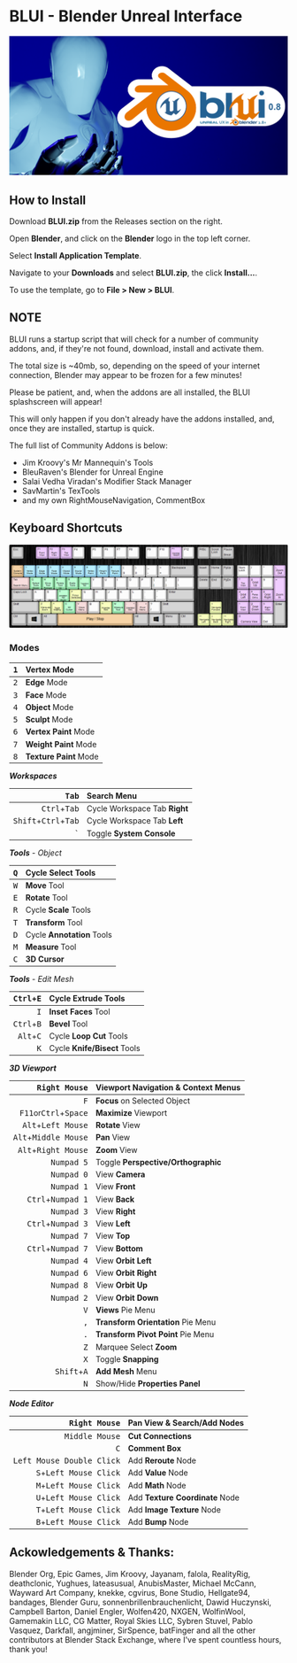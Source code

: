 # BLUI - Blender Unreal Interface

![BLUI Splash](https://github.com/SpectralVectors/BLUI/blob/main/splash.png)

## How to Install

Download __BLUI.zip__ from the Releases section on the right.

Open __Blender__, and click on the __Blender__ logo in the top left corner.

Select __Install Application Template__.

Navigate to your __Downloads__ and select __BLUI.zip__, the click __Install...__.

To use the template, go to __File > New > BLUI__.

## NOTE

BLUI runs a startup script that will check for a number of community addons, and, if they're not found, download, install and activate them.

The total size is ~40mb, so, depending on the speed of your internet connection, Blender may appear to be frozen for a few minutes!

Please be patient, and, when the addons are all installed, the BLUI splashscreen will appear!

This will only happen if you don't already have the addons installed, and, once they are installed, startup is quick.

The full list of Community Addons is below:

- Jim Kroovy's Mr Mannequin's Tools
- BleuRaven's Blender for Unreal Engine
- Salai Vedha Viradan's Modifier Stack Manager
- SavMartin's TexTools
- and my own RightMouseNavigation, CommentBox

## Keyboard Shortcuts

![Keymap](BLUI_084_Keymap.png)

### Modes

| <kbd>1</kbd> | **Vertex** Mode |
|---:|:---|
| <kbd>2</kbd> | **Edge** Mode |
| <kbd>3</kbd> | **Face** Mode |
| <kbd>4</kbd> | **Object** Mode |
| <kbd>5</kbd> | **Sculpt** Mode |
| <kbd>6</kbd> | **Vertex Paint** Mode |
| <kbd>7</kbd> | **Weight Paint** Mode |
| <kbd>8</kbd> | **Texture Paint** Mode|


**_Workspaces_**

| <kbd>Tab</kbd> | **Search** Menu |
|---:|:---|
| <kbd>Ctrl</kbd>+<kbd>Tab</kbd> | Cycle Workspace Tab **Right** |
| <kbd>Shift</kbd>+<kbd>Ctrl</kbd>+<kbd>Tab</kbd> | Cycle Workspace Tab **Left** |
| <kbd>`</kbd> | Toggle **System Console** |


**_Tools_** - _Object_

| <kbd>Q</kbd> | Cycle **Select** Tools |
|---:|:---|
| <kbd>W</kbd> | **Move** Tool |
| <kbd>E</kbd> | **Rotate** Tool |
| <kbd>R</kbd> | Cycle **Scale** Tools |
| <kbd>T</kbd> | **Transform** Tool |
| <kbd>D</kbd> | Cycle **Annotation** Tools |
| <kbd>M</kbd> | **Measure** Tool |
| <kbd>C</kbd> | **3D Cursor** |


**_Tools_** - _Edit Mesh_

| <kbd>Ctrl</kbd>+<kbd>E</kbd> | Cycle **Extrude** Tools |
|---:|:---|
| <kbd>I</kbd> | **Inset Faces** Tool |
| <kbd>Ctrl</kbd>+<kbd>B</kbd> | **Bevel** Tool |
| <kbd>Alt</kbd>+<kbd>C</kbd> | Cycle **Loop Cut** Tools |
| <kbd>K</kbd> | Cycle **Knife/Bisect** Tools |


**_3D Viewport_**

| <kbd>Right Mouse</kbd> | Viewport **Navigation** & Context Menus |
|---:|:---|
| <kbd>F</kbd> | **Focus** on Selected Object |
| <kbd>F11</kbd>or<kbd>Ctrl</kbd>+<kbd>Space<kbd> | **Maximize** Viewport |
| <kbd>Alt</kbd>+<kbd>Left Mouse</kbd> | **Rotate** View |
| <kbd>Alt</kbd>+<kbd>Middle Mouse</kbd> | **Pan** View |
| <kbd>Alt</kbd>+<kbd>Right Mouse</kbd> | **Zoom** View |
| <kbd>Numpad 5</kbd> | Toggle **Perspective/Orthographic** |
| <kbd>Numpad 0</kbd> | View **Camera** |
| <kbd>Numpad 1</kbd> | View **Front** |
| <kbd>Ctrl</kbd>+<kbd>Numpad 1</kbd> | View **Back** |
| <kbd>Numpad 3</kbd> | View **Right** |
| <kbd>Ctrl</kbd>+<kbd>Numpad 3</kbd> | View **Left** |
| <kbd>Numpad 7</kbd> | View **Top** |
| <kbd>Ctrl</kbd>+<kbd>Numpad 7</kbd> | View **Bottom** |
| <kbd>Numpad 4</kbd> | View **Orbit Left** |
| <kbd>Numpad 6</kbd> | View **Orbit Right** |
| <kbd>Numpad 8</kbd> | View **Orbit Up** |
| <kbd>Numpad 2</kbd> | View **Orbit Down** |
| <kbd>V</kbd> | **Views** Pie Menu |
| <kbd>,</kbd> | **Transform Orientation** Pie Menu |
| <kbd>.</kbd> | **Transform Pivot Point** Pie Menu |
| <kbd>Z</kbd> | Marquee Select **Zoom** |
| <kbd>X</kbd> | Toggle **Snapping** |
| <kbd>Shift</kbd>+<kbd>A</kbd> | **Add Mesh** Menu |
| <kbd>N</kbd> | Show/Hide **Properties Panel** |
  
**_Node Editor_**

| <kbd>Right Mouse</kbd> | Pan View & **Search/Add Nodes** |
  |---:|:---|
| <kbd>Middle Mouse</kbd> | **Cut Connections** |
| <kbd>C</kbd> | **Comment Box** |
| <kbd>Left Mouse Double Click</kbd> | Add **Reroute** Node |
| <kbd>S</kbd>+<kbd>Left Mouse Click</kbd> | Add **Value** Node |
| <kbd>M</kbd>+<kbd>Left Mouse Click</kbd> | Add **Math** Node |
| <kbd>U</kbd>+<kbd>Left Mouse Click</kbd> | Add **Texture Coordinate** Node |
| <kbd>T</kbd>+<kbd>Left Mouse Click</kbd> | Add **Image Texture** Node |
| <kbd>B</kbd>+<kbd>Left Mouse Click</kbd> | Add **Bump** Node |


## Ackowledgements & Thanks:
  
Blender Org, Epic Games, Jim Kroovy, Jayanam, falola, RealityRig, deathclonic, Yughues, lateasusual, AnubisMaster, Michael McCann, Wayward Art Company, knekke, cgvirus, Bone Studio, Hellgate94, bandages, Blender Guru, sonnenbrillenbrauchenlicht, Dawid Huczynski, Campbell Barton, Daniel Engler, Wolfen420, NXGEN, WolfinWool, Gamemakin LLC, CG Matter, Royal Skies LLC, Sybren Stuvel, Pablo Vasquez, Darkfall, angjminer, SirSpence, batFinger and all the other contributors at Blender Stack Exchange, where I've spent countless hours, thank you! 
